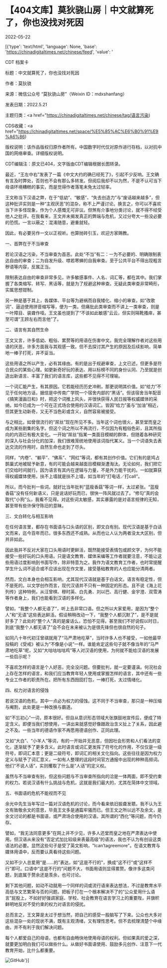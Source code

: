 # 【404文库】莫狄骁山房｜中文就算死了，你也没找对死因

2022-05-22

[{'type': 'text/html', 'language': None, 'base': 'https://chinadigitaltimes.net/chinese/feed', 'value': '

CDT 档案卡

标题：中文就算死了，你也没找对死因

作者：莫狄骁

来源：微信公众号 “莫狄骁山房”（Weixin ID：mdxshanfang）

发表日期：2022.5.21

主题归类：<a href="https://chinadigitaltimes.net/chinese/tag/语言污染)

CDS收藏：<a href="https://chinadigitaltimes.net/space/%E5%85%AC%E6%B0%91%E9%A6%86)

版权说明：该作品版权归原作者所有。中国数字时代仅对原作进行存档，以对抗中国的网络审查。详细版权说明。





CDT编辑注：原文已404，文字版由CDT编辑根据长图转录。

最近，“王左中右”发表了一篇《中文大约的确已经死了》，引起不少反响。王文确有言及时弊处，否则也不会有那么多转发。但阅后我却不以为然，不是不认可当下母语环境糟糕的事实，而是觉得作者落笔未免太过轻率。

王文称当下汉语之弊，在于“低幼”、“敏感”、“失去创造力”与“废话越来越多”，但这种批评实则是一种“主观厌恶”的混杂，称不上严谨讨论。换言之，你可以不喜欢当下许多怪现象，作为个人感慨无可非议。但煞有介事地分类讨论，就不得不经受他人之批评。在我看来，王文并未揭发真正的弊端与危机，又过分夸大一些没必要的恐慌。一言以蔽之：混淆随意，避重就轻。

因此，有必要另作一文以正视听。也算抛砖引玉，欢迎方家赐教。

一、首弊在于不当审查

若论汉语之污染，不当审查为首恶。此处“不当”有二：一为不必要的、明确限制表达自由的审查；二为自发升级、噤若寒蝉的自我审查。至于公共平台不得出现粗言秽语等内容，反属正当。

限制表达自由的审查非常多见，许多敏感事件、人名、词汇等，都在其中。我们掌握了各类缩写、转写、黑话等，就是为了规避这种审查。无疑此类审查非常畸形，实属思想钳制。

另一种是基于其上，各媒体、平台等为避祸而自我矮化、缩小的审查。如“改歌词”、逼迫使用拼音缩写等，便为一类。但痛批此类审查而不讲上一类审查，则是一叶障目、装聋作哑。王文虽也提到了“不该如此敏感”云云，但实则隔靴搔痒，甚至可谓“王顾左右而言他”了。

二、语言有其自然生命

王文又言，许多低幼、粗俗、累赘等的用语在伤害中文。我完全理解作者对这些用语的厌恶，许多方面我与其观感一致。但不去探讨其产生的原因及后续影响，简单地一棒子打死，并不妥当。

这些用语之所以产生，必有其缘由。有的是出于规避审查，上文已述，但更多是符合民众的某些心理。如更新奇好玩的表达、用以标榜不同的身份认同、乃至就是创造出新语言、丰富了我们的语言库，这些都不见得不可理喻。

一个词汇能产生，有其原因。它若能经历历史冲刷，那更说明其价值。如“给力”不见于任何地方话，据信是中传南广学院一个宿舍内部的“黑话”。但该宿舍当年配音《搞笑漫画日和》时，把这个词推上风头，并很快获得人民日报等权威媒体的采纳，如今已成为一个可在正式场合使用的汉语词汇。皆因“给力”虽与“加油”相近，但其更生动新奇，又无不当色彩或含义，自然容易被接受。

与之相比，如曾很流行的“屌丝”现在所见不多。当年这个词也很火，甚至堂而皇之成为某些剧集的名字。但这个词之所以不再流行，不仅因为有粗俗色彩，且其所指向的内涵已有极大变化。一开始“屌丝”指某一类面目模糊的群体，但随着各种研究的深入与社会分化的加深，我们很难笼统地使用该词指代某义。当一个词语失去表达交流的作用时，自然生命也走到了尽头。

同样，“内卷”、“躺平”、“佛系”、“网红”等词，都有其创作价值。它们有的是鸠占鹊巢式地被赋予新意，有的可能会越来越面目模糊渐遭淘汰。无论如何，我们把它们交给时间就行。因为语言有其内在逻辑与力量，不是外力能干扰的。一如就算获得权威媒体使用，扶不上墙就是扶不上墙，如当年的“打电话／打call”。

所以，而今批判一些词，就好比当年批判“蓝瘦香菇”等词一样，太过紧张。“蓝瘦香菇”没有任何新语义，只是说话好玩而已，很快一阵风就过去了。“修勾”真的会取代“小狗”么，我看不见得。对这些词太敏感，其实暴露的是对语言规律的无知，甚至带有些许保守陈旧的意昧。

三、文白转化与相互影响

在任何语言里，都存在书面语与口头语的区别，即文白有别。现代汉语是基于白话文而来，迄今百年而已，很多东西还不成熟。从而也让人认为两者没太大区别，但并非如此。

因此我并不反对大家在口头用语时更鲜活，既然能接受表情包或颜文字，为何不能接受一些好玩的口头用语。只是语文教育、媒体采编等工作者就要注意，不能让这些用语过度影响到书面写作，除非特意为之。我作为语文教育工作者，也时常提醒学生什么词不适合或不应该出现在作文里，接受基础教育的人也应能分清两者。

然而，文白本身也会相互影响，尤其现代汉语就是基于白话文。语言有稳定性，但不是死的。以文学创作而言，现代汉语并不只有一种固定的形态。且不说《海上花列传》这种特例，从汪曾棋、穆时英、白先勇、刘以巴、高行健、金宇澄、双雪涛等作者身上，我们也能看到汉语的多样化。

譬如，“我整个人都无语了”，听上去非常口语。但之所以大家爱用，是因为“整个人”和“无语”这些表达鲜活。假设稍稍改动一下，“我整个人都沉默了”，是不是就好多了？此处的“整个人”真的是废话么，恐怕不见得。甚至我们不好说假以时日，到底“我整个人都无语了”会不会在未来被认为是很先锋但也很自然的句子。

如同八十年代初汪曾祺就用了“马严肃地吃草”，当时许多人也不接受，一如他最早投稿的《受戒》被认为“不像是小说”一样。谁能肯定这些句子就不像当年的“马严肃地吃草”呢，又如“大咕咕咕咕鸡”等人对汉语的使用，为何就不能给汉语的发展一些启示呢？

不喜欢怎样的语言是个人好恶，完全没问题。但要批判，就一定要谨滇。何况社会上存在怎样的语言，和我们应当教育年轻人使用或掌握怎样的语言，其中还有一些专业工作者的职责所在。把所有东西囫囵打包，一棒打死，太过情绪化。

四、权力对语言的侵蚀

若说汉语的危机，其中一点必为权力的侵蚀。这不同于不当审查，那只是一种压缩与阉割，此处更是一种改换与霸道。

如“不忘初心”一词，原本很好。但自从意识形态领域大张旗鼓地宣传后，便成了特定含义。即便当我们想使用，一讲出来就感觉好像跟政治含义扯上了关系，因此避之不及。一些当年的德语作家不再愿用德语创作、正同此理。

又如“大白”、“小羊人”等词，有的一开始并无恶意，但因社会形势和人们看法的变化，逐渐赋予了更多含义。此时语言或词汇更发挥了符号化的作用，不仅仅是一级符号，即词汇本意；更是二级符号，即词汇的相关文化指向。这些往往是因为权力定义与赋予了词汇意义，一如有人整理的这段时间官方通报中出现的种种高频词。他们“不说人话”，实则攫取了什么是“人话”的定义权。

虽然与不当审查有别，但这些问题与不当审查所指向的洽是一体两面，即不受约束的权力。若说汉语有什么挑战与危机，这就是我们最大的，尤其在简体中文领域。

五、书面语的危机不能视而不见

余光中先生当年写过一篇对汉语危机的讨论，而今看来依旧振聋发聩。我不认为王文有致敬余文的意思，毕竟王文多是通篇牢骚而已。但王文之所以远不及余文，是余文讨论的都是书面语，或严肃场合使用的汉语。其所谓的“西化”等问题，而今仍存。

譬如，“我无法同意更多”在网上并不少见，许多人还堂而皇之地在严肃表达中使用。但汉语从来没有“否定式加比较级来表最高级”的语法，我也不认为有创设这类语法的必要。显然这些句子是受了英文影响，&quot;Ican&#8217;tagreemore&quot;。在语文教育与媒体用语中，反而要认真看待这些问题。

又如不少人总爱用“是&#8230;&#8230;的”表达，如“这是不行的”，换成“这不行”或“这样不行”即可。口语中“这是不行的”问题不大，书面用语则显得累赘。像许多这类问题，到底属于赘余还是羡余，也可讨论。

剩下其他问题，如动不动就用一个同样的词或流行语来表达想法，不过是教育水平高低与文艺繁荣与否的问题。把板子打在一个根本解决不了的“公众爱用什么语言”屁股上，不如好好强调家庭、学校、社会教育在语言学习上的重要陛，并旗帜鲜明地反对不受约束的权力对语言的侵扰。

总而言之，王文算是太过于想当然，把自己的感受一股脑写了下来。公众也大多对这些混杂一处的现状不满，既有主观清绪，又有理性思考。但不去梳理清楚个中缘由，并不有利于我们解决问题。

每个人都爱自己的母语，也都有自由畅快地使用母语的权利。但如果真的爱之深，就要更加明白我们可以做些什么。从做好书面语使用、鼓励多元创作、注意下一代教育开始，比什么都重要。

![GitHub](https://chinadigitaltimes.net/chinese/files/2022/05/6bbad6252106d610f587ab0ca7156a.jpg)'}]